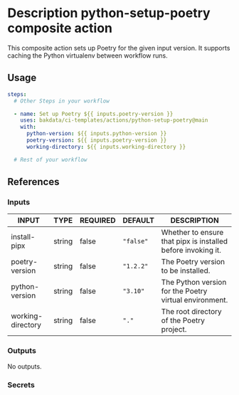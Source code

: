 # Description python-setup-poetry composite action

This composite action sets up Poetry for the given input version. It supports caching the Python virtualenv between workflow runs.

## Usage

```yaml
steps:
  # Other Steps in your workflow

  - name: Set up Poetry ${{ inputs.poetry-version }}
    uses: bakdata/ci-templates/actions/python-setup-poetry@main
    with:
      python-version: ${{ inputs.python-version }}
      poetry-version: ${{ inputs.poetry-version }}
      working-directory: ${{ inputs.working-directory }}

  # Rest of your workflow
```

## References

### Inputs

<!-- AUTO-DOC-INPUT:START - Do not remove or modify this section -->

| INPUT             | TYPE   | REQUIRED | DEFAULT   | DESCRIPTION                                                  |
| ----------------- | ------ | -------- | --------- | ------------------------------------------------------------ |
| install-pipx      | string | false    | `"false"` | Whether to ensure that pipx is installed before invoking it. |
| poetry-version    | string | false    | `"1.2.2"` | The Poetry version to be installed.                          |
| python-version    | string | false    | `"3.10"`  | The Python version for the Poetry virtual environment.       |
| working-directory | string | false    | `"."`     | The root directory of the Poetry project.                    |

<!-- AUTO-DOC-INPUT:END -->

### Outputs

<!-- AUTO-DOC-OUTPUT:START - Do not remove or modify this section -->

No outputs.

<!-- AUTO-DOC-OUTPUT:END -->

### Secrets
